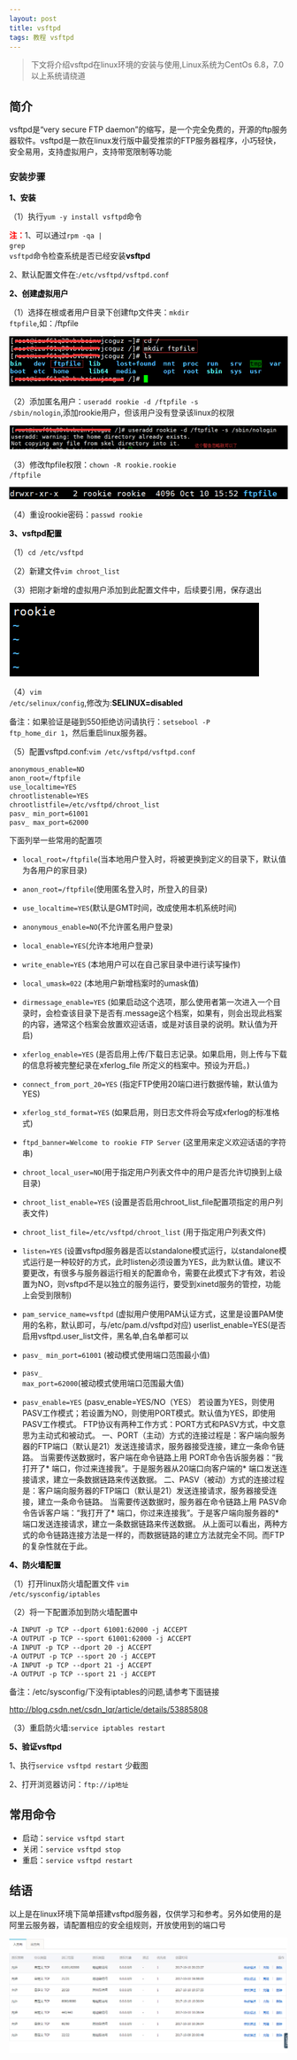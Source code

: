 ```yaml
---
layout: post
title: vsftpd
tags: 教程 vsftpd 
---
```


> 下文将介绍vsftpd在linux环境的安装与使用,Linux系统为CentOs 6.8，7.0以上系统请绕道

## 简介
vsftpd是“very secure FTP daemon”的缩写，是一个完全免费的，开源的ftp服务器软件。vsftpd是一款在linux发行版中最受推崇的FTP服务器程序，小巧轻快，安全易用，支持虚拟用户，支持带宽限制等功能


### 安装步骤
<strong style="color:black">1、安装</strong>

（1）执行<code>yum -y install vsftpd</code>命令

<strong style="color:red">注：</strong>1、可以通过<code>rpm -qa | grep vsftpd</code>命令检查系统是否已经安装<strong style="color:black">vsftpd</strong>

2、默认配置文件在:<code>/etc/vsftpd/vsftpd.conf</code>


<strong style="color:black">2、创建虚拟用户</strong>

（1）选择在根或者用户目录下创建ftp文件夹：<code>mkdir ftpfile</code>,如：/ftpfile

![vsftpd](/images/vsftpd01.png)

（2）添加匿名用户：<code>useradd rookie -d /ftpfile -s /sbin/nologin</code>,添加rookie用户，但该用户没有登录该linux的权限

![vsftpd](/images/vsftpd02.png)

（3）修改ftpfile权限：<code>chown -R rookie.rookie /ftpfile</code>

![vsftpd](/images/vsftpd03.png)

（4）重设rookie密码：<code>passwd rookie</code>

<strong style="color:black">3、vsftpd配置</strong>

（1）<code>cd /etc/vsftpd</code>

（2）新建文件<code>vim chroot_list</code>	

（3）把刚才新增的虚拟用户添加到此配置文件中，后续要引用，保存退出

![vsftpd](/images/vsftpd07.png)

（4）<code>vim /etc/selinux/config</code>,修改为:<strong style="color:black">SELINUX=disabled</strong>

备注：如果验证是碰到550拒绝访问请执行：<code>setsebool -P ftp_home_dir 1</code>，然后重启linux服务器。

（5）配置vsftpd.conf:<code>vim /etc/vsftpd/vsftpd.conf</code>

	anonymous_enable=NO
	anon_root=/ftpfile
	use_localtime=YES
	chrootlistenable=YES
	chrootlistfile=/etc/vsftpd/chroot_list
	pasv_ min_port=61001
	pasv_ max_port=62000

下面列举一些常用的配置项

*  	<code>local_root=/ftpfile</code>(当本地用户登入时，将被更换到定义的目录下，默认值为各用户的家目录) 

* <code>anon_root=/ftpfile</code>(使用匿名登入时，所登入的目录)
* <code>use_localtime=YES</code>(默认是GMT时间，改成使用本机系统时间)
* <code>anonymous_enable=NO</code>(不允许匿名用户登录)
* <code>local_enable=YES</code>(允许本地用户登录)
* <code>write_enable=YES</code> (本地用户可以在自己家目录中进行读写操作)
* <code>local_umask=022</code> (本地用户新增档案时的umask值)
* <code>dirmessage_enable=YES</code> (如果启动这个选项，那么使用者第一次进入一个目录时，会检查该目录下是否有.message这个档案，如果有，则会出现此档案的内容，通常这个档案会放置欢迎话语，或是对该目录的说明。默认值为开启)
* <code>xferlog_enable=YES</code> (是否启用上传/下载日志记录。如果启用，则上传与下载的信息将被完整纪录在xferlog_file 所定义的档案中。预设为开启。)
* <code>connect_from_port_20=YES</code> (指定FTP使用20端口进行数据传输，默认值为YES)
* <code>xferlog_std_format=YES</code> (如果启用，则日志文件将会写成xferlog的标准格式)
* <code>ftpd_banner=Welcome to rookie FTP Server</code> (这里用来定义欢迎话语的字符串)
* <code>chroot_local_user=NO</code>(用于指定用户列表文件中的用户是否允许切换到上级目录) 
* <code>chroot_list_enable=YES</code> (设置是否启用chroot_list_file配置项指定的用户列表文件)
* <code>chroot_list_file=/etc/vsftpd/chroot_list</code> (用于指定用户列表文件)
* <code>listen=YES</code> (设置vsftpd服务器是否以standalone模式运行，以standalone模式运行是一种较好的方式，此时listen必须设置为YES，此为默认值。建议不要更改，有很多与服务器运行相关的配置命令，需要在此模式下才有效，若设置为NO，则vsftpd不是以独立的服务运行，要受到xinetd服务的管控，功能上会受到限制)
* <code>pam_service_name=vsftpd</code> (虚拟用户使用PAM认证方式，这里是设置PAM使用的名称，默认即可，与/etc/pam.d/vsftpd对应) userlist_enable=YES(是否启用vsftpd.user_list文件，黑名单,白名单都可以
* <code>pasv_ min_port=61001</code> (被动模式使用端口范围最小值)
* <code>pasv_ max_port=62000</code>(被动模式使用端口范围最大值)
* <code>pasv_enable=YES</code>  (pasv_enable=YES/NO（YES）
若设置为YES，则使用PASV工作模式；若设置为NO，则使用PORT模式。默认值为YES，即使用PASV工作模式。
   FTP协议有两种工作方式：PORT方式和PASV方式，中文意思为主动式和被动式。
   一、PORT（主动）方式的连接过程是：客户端向服务器的FTP端口（默认是21）发送连接请求，服务器接受连接，建立一条命令链路。 
  当需要传送数据时，客户端在命令链路上用 PORT命令告诉服务器：“我打开了* 端口，你过来连接我”。于是服务器从20端口向客户端的* 端口发送连接请求，建立一条数据链路来传送数据。
   二、PASV（被动）方式的连接过程是：客户端向服务器的FTP端口（默认是21）发送连接请求，服务器接受连接，建立一条命令链路。 
  当需要传送数据时，服务器在命令链路上用 PASV命令告诉客户端：“我打开了* 端口，你过来连接我”。于是客户端向服务器的* 端口发送连接请求，建立一条数据链路来传送数据。 
  从上面可以看出，两种方式的命令链路连接方法是一样的，而数据链路的建立方法就完全不同。而FTP的复杂性就在于此。


<strong style="color:black">4、防火墙配置</strong>

（1）打开linux防火墙配置文件 <code>vim /etc/sysconfig/iptables</code>

（2）将一下配置添加到防火墙配置中
	
	-A INPUT -p TCP --dport 61001:62000 -j ACCEPT
	-A OUTPUT -p TCP --sport 61001:62000 -j ACCEPT
	-A INPUT -p TCP --dport 20 -j ACCEPT
	-A OUTPUT -p TCP --sport 20 -j ACCEPT
	-A INPUT -p TCP --dport 21 -j ACCEPT
	-A OUTPUT -p TCP --sport 21 -j ACCEPT

备注：/etc/sysconfig/下没有iptables的问题,请参考下面链接

<a href="http://blog.csdn.net/csdn_lqr/article/details/53885808">http://blog.csdn.net/csdn_lqr/article/details/53885808</a>

（3）重启防火墙:<code>service iptables restart</code>


<strong style="color:black">5、验证vsftpd</strong>

1、执行<code>service vsftpd restart</code> 少截图

2、打开浏览器访问：<code>ftp://ip地址</code>



## 常用命令 

*	启动：<code>service vsftpd start</code>
*	关闭：<code>service vsftpd stop</code>
*	重启：<code>service vsftpd restart</code>

## 结语
以上是在linux环境下简单搭建vsftpd服务器，仅供学习和参考。另外如使用的是阿里云服务器，请配置相应的安全组规则，开放使用到的端口号

![vsftpd](/images/vsftpd10.png)